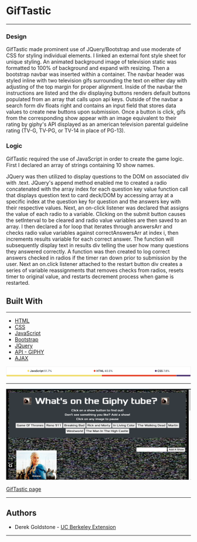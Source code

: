 # GifTastic
___

### Design
GifTastic made prominent use of JQuery/Bootstrap and use moderate of CSS for styling individual elements. I linked an external font style sheet for unique styling. An animated background image of television static was formatted to 100% of background and expand with resizing. Then a bootstrap navbar was inserted within a container. The navbar header was styled inline with two television gifs surrounding the text on either day with adjusting of the top margin for proper alignment. Inside of the navbar the instructions are listed and the div displaying buttons renders default buttons populated from an array that calls upon api keys. Outside of the navbar a search form div floats right and contains an input field that stores data values to create new buttons upon submission. Once a button is click, gifs from the corresponding show appear with an image equivalent to their rating by giphy's API displayed as an american television parental guideline rating (TV-G, TV-PG, or TV-14 in place of PG-13).  

### Logic
GifTastic required the use of JavaScript in order to create the game logic. First I declared an array of strings containing 10 show names. 

JQuery was then utilized to display questions to the DOM on associated div with .text. JQuery's append method enabled me to created a radio concatenated with the array index for each question key value function call that displays question text to card deck/DOM by accessing array at a specific index at the question key for question and the answers key with their respective values. Next, an on-click listener was declared that assigns the value of each radio to a variable. Clicking on the submit button causes the setInterval to be cleared and radio value variables are then saved to an array. I then declared a for loop that iterates through answersArr and checks radio value variables against correctAnswersArr at index i, then increments results variable for each correct answer. The function will subsequently display text in results div telling the user how many questions they answered correctly. A function was then created to log correct answers checked in radios if the timer ran down prior to submission by the user. Next an on.click listener attached to the restart button div creates a series of variable reassignments that removes checks from radios, resets timer to original value, and restarts decrement process when game is restarted. 


## Built With

___

* [HTML](https://developer.mozilla.org/en-US/docs/Web/Guide/HTML/HTML5)
* [CSS](https://developer.mozilla.org/en-US/docs/Web/CSS)
* [JavaScript](https://developer.mozilla.org/en-US/docs/Web/JavaScript/Reference)
* [Bootstrap](https://getbootstrap.com/docs/4.3/getting-started/introduction/)
* [JQuery](https://api.jquery.com/)
* [API - GIPHY](https://developers.giphy.com/docs/)
* [AJAX](https://api.jquery.com/category/ajax/)

![Graph](assets/images/graph.png)
___

![GifTastic](assets/images/giphy-screenshot.png)

[GifTastic page](https://djgoldstone.github.io/GifTastic/)

___

## Authors

* Derek Goldstone - [UC Berkeley Extension](https://www.linkedin.com/in/derek-goldstone-482884a3/)

___